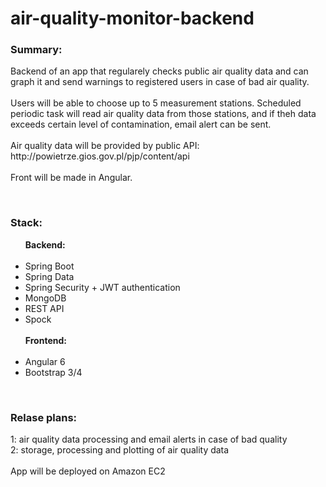 # air-quality-monitor-backend

<h3>Summary:</h3>
<p>
  Backend of an app that regularely checks public air quality data and can graph it and send warnings to registered users in case   of bad air quality.
  <br><br>
  Users will be able to choose up to 5 measurement stations. Scheduled periodic task will read air quality data from those stations, and if theh data exceeds certain level of contamination, email alert can be sent.
  <br><br>
  Air quality data will be provided by public API: http://powietrze.gios.gov.pl/pjp/content/api
  <br><br>
  Front will be made in Angular.
</p>

<br>

<h3>Stack:</h3>
<ul>
  <b>Backend:</b>
  <br><br>
  
  <li>Spring Boot</li>
  <li>Spring Data</li>
  <li>Spring Security + JWT authentication</li>
  <li>MongoDB</li>
  <li>REST API</li>
  <li>Spock</li>
  
  <br>
  <b>Frontend:</b>
  <br><br>
  
  <li>Angular 6</li>
  <li>Bootstrap 3/4</li>
  
</ul>

<br>

<h3>Relase plans:</h3>
<p>
  1: air quality data processing and email alerts in case of bad quality
  <br>
  2: storage, processing and plotting of air quality data
  <br><br>
  App will be deployed on Amazon EC2
</p>

